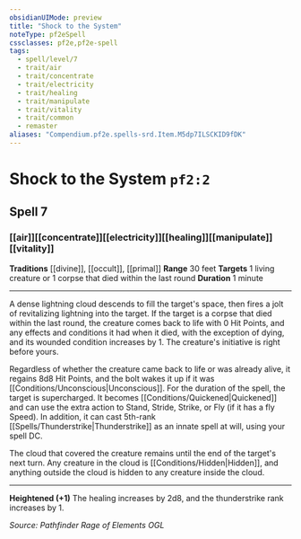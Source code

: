 ```yaml
---
obsidianUIMode: preview
title: "Shock to the System"
noteType: pf2eSpell
cssclasses: pf2e,pf2e-spell
tags:
  - spell/level/7
  - trait/air
  - trait/concentrate
  - trait/electricity
  - trait/healing
  - trait/manipulate
  - trait/vitality
  - trait/common
  - remaster
aliases: "Compendium.pf2e.spells-srd.Item.M5dp7ILSCKID9fDK" 
---
```

# Shock to the System  `pf2:2`  
## Spell 7
### [[air]][[concentrate]][[electricity]][[healing]][[manipulate]][[vitality]]
**Traditions** [[divine]], [[occult]], [[primal]]
**Range** 30 feet
**Targets** 1 living creature or 1 corpse that died within the last round
**Duration** 1 minute
* * * 
A dense lightning cloud descends to fill the target's space, then fires a jolt of revitalizing lightning into the target. If the target is a corpse that died within the last round, the creature comes back to life with 0 Hit Points, and any effects and conditions it had when it died, with the exception of dying, and its wounded condition increases by 1. The creature's initiative is right before yours.

Regardless of whether the creature came back to life or was already alive, it regains 8d8 Hit Points, and the bolt wakes it up if it was [[Conditions/Unconscious|Unconscious]]. For the duration of the spell, the target is supercharged. It becomes [[Conditions/Quickened|Quickened]] and can use the extra action to Stand, Stride, Strike, or Fly (if it has a fly Speed). In addition, it can cast 5th-rank [[Spells/Thunderstrike|Thunderstrike]] as an innate spell at will, using your spell DC.

The cloud that covered the creature remains until the end of the target's next turn. Any creature in the cloud is [[Conditions/Hidden|Hidden]], and anything outside the cloud is hidden to any creature inside the cloud.

* * *

**Heightened (+1)** The healing increases by 2d8, and the thunderstrike rank increases by 1.

*Source: Pathfinder Rage of Elements*
*OGL*